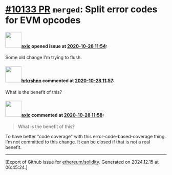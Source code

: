 # [\#10133 PR](https://github.com/ethereum/solidity/pull/10133) `merged`: Split error codes for EVM opcodes

#### <img src="https://avatars.githubusercontent.com/u/20340?v=4" width="50">[axic](https://github.com/axic) opened issue at [2020-10-28 11:54](https://github.com/ethereum/solidity/pull/10133):

Some old change I'm trying to flush.

#### <img src="https://avatars.githubusercontent.com/u/13174375?u=52d702cb6bec53b561afa293cf9cd53ef7a63924&v=4" width="50">[hrkrshnn](https://github.com/hrkrshnn) commented at [2020-10-28 11:57](https://github.com/ethereum/solidity/pull/10133#issuecomment-717885267):

What is the benefit of this?

#### <img src="https://avatars.githubusercontent.com/u/20340?v=4" width="50">[axic](https://github.com/axic) commented at [2020-10-28 11:58](https://github.com/ethereum/solidity/pull/10133#issuecomment-717885818):

> What is the benefit of this?

To have better "code coverage" with this error-code-based-coverage thing. I'm not committed to this change. It can be closed if that is not a real benefit.


-------------------------------------------------------------------------------



[Export of Github issue for [ethereum/solidity](https://github.com/ethereum/solidity). Generated on 2024.12.15 at 06:45:24.]
